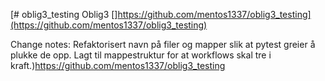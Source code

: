 [# oblig3_testing
Oblig3
[]https://github.com/mentos1337/oblig3_testing](https://github.com/mentos1337/oblig3_testing)

Change notes:
Refaktorisert navn på filer og mapper slik at pytest greier å plukke de opp.
Lagt til mappestruktur for at workflows skal tre i kraft.)https://github.com/mentos1337/oblig3_testing
